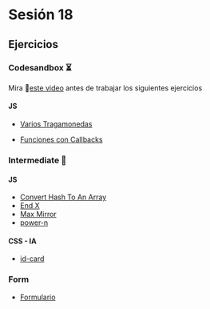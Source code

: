 # Sesión 18

## Ejercicios

### Codesandbox ⏳

Mira 🎥[este video](https://www.loom.com/share/4e3fa40838924165ab975fb62129e852?sid=a2c73d8c-d218-4a54-8900-80f5694a0c7e)
antes de trabajar los siguientes ejercicios

#### JS

- [Varios Tragamonedas](https://codesandbox.io/p/devbox/varios-tragamonedas-qzczfr?file=%2Findex.js)

- [Funciones con Callbacks](https://codesandbox.io/p/devbox/callbacks2-5xqzmr?file=%2Findex.js)

### Intermediate 💪

#### JS

- [Convert Hash To An Array](../exercises/convert-hash-to-an-array/README.md)
- [End X](../exercises/end-x/README.md)
- [Max Mirror](../exercises/max-mirror/README.md)
- [power-n](../exercises/power-n/README.md)

#### CSS - IA

- [id-card](../exercises/ia-id-card/README.md)

### Form

- [Formulario](https://docs.google.com/forms/d/e/1FAIpQLSe3gCmpX4wXE6CgiTMSewMuIPYKE_qnxzVPE7Hsd_zND25Cbw/viewform)

